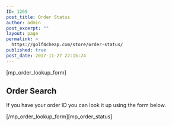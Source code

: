 ```yaml
---
ID: 1269
post_title: Order Status
author: admin
post_excerpt: ""
layout: page
permalink: >
  https://golf4cheap.com/store/order-status/
published: true
post_date: 2017-11-27 22:15:24
---
```

[mp_order_lookup_form]<h2>Order Search</h2><p>If you have your order ID you can look it up using the form below.</p>[/mp_order_lookup_form][mp_order_status]